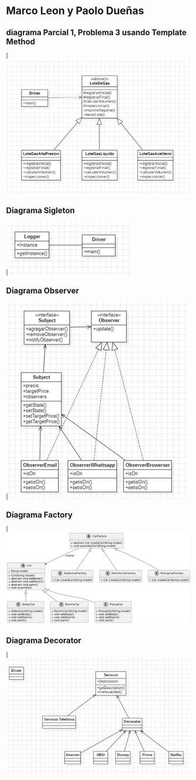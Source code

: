 # Marco Leon y Paolo Dueñas

## diagrama Parcial 1, Problema 3 usando Template Method
|!["diagrama Problema 3"](/UML/Parcial1Problema3Template.png)


## Diagrama Sigleton
|!["diagrama Sigleton"](/UML/SingletonUML.jpg)

## Diagrama Observer
|!["diagrama Sigleton"](/UML/ObserverUML.jpg)

## Diagrama Factory
|!["diagrama Sigleton"](/UML/FactoryUML.jpg)

## Diagrama Decorator
|!["diagrama Sigleton"](/UML/DecoratorUML.jpg)
